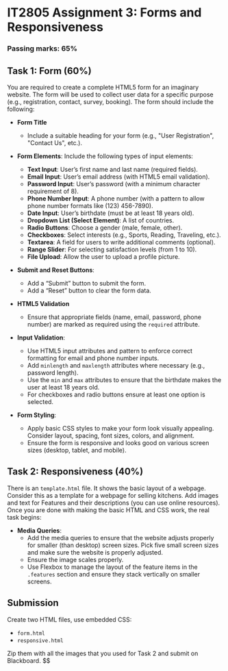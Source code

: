 # IT2805 Assignment 3: Forms and Responsiveness

### Passing marks: 65%

## Task 1: Form (60%)

You are required to create a complete HTML5 form for an imaginary website. The form will be used to collect user data for a specific purpose (e.g., registration, contact, survey, booking). The form should include the following:

- **Form Title**
  - Include a suitable heading for your form (e.g., "User Registration", "Contact Us", etc.).

- **Form Elements**: Include the following types of input elements:
  - **Text Input**: User’s first name and last name (required fields).
  - **Email Input**: User’s email address (with HTML5 email validation).
  - **Password Input**: User’s password (with a minimum character requirement of 8).
  - **Phone Number Input**: A phone number (with a pattern to allow phone number formats like (123) 456-7890).
  - **Date Input**: User’s birthdate (must be at least 18 years old).
  - **Dropdown List (Select Element)**: A list of countries.
  - **Radio Buttons**: Choose a gender (male, female, other).
  - **Checkboxes**: Select interests (e.g., Sports, Reading, Traveling, etc.).
  - **Textarea**: A field for users to write additional comments (optional).
  - **Range Slider**: For selecting satisfaction levels (from 1 to 10).
  - **File Upload**: Allow the user to upload a profile picture.

- **Submit and Reset Buttons**:
  - Add a “Submit” button to submit the form.
  - Add a “Reset” button to clear the form data.

- **HTML5 Validation**
  - Ensure that appropriate fields (name, email, password, phone number) are marked as required using the `required` attribute.

- **Input Validation**:
  - Use HTML5 input attributes and pattern to enforce correct formatting for email and phone number inputs.
  - Add `minlength` and `maxlength` attributes where necessary (e.g., password length).
  - Use the `min` and `max` attributes to ensure that the birthdate makes the user at least 18 years old.
  - For checkboxes and radio buttons ensure at least one option is selected.

- **Form Styling**:
  - Apply basic CSS styles to make your form look visually appealing. Consider layout, spacing, font sizes, colors, and alignment.
  - Ensure the form is responsive and looks good on various screen sizes (desktop, tablet, and mobile).

## Task 2: Responsiveness (40%)

There is an `template.html` file. It shows the basic layout of a webpage. Consider this as a template for a webpage for selling kitchens. Add images and text for Features and their descriptions (you can use online resources). Once you are done with making the basic HTML and CSS work, the real task begins:

- **Media Queries**:
  - Add the media queries to ensure that the website adjusts properly for smaller (than desktop) screen sizes. Pick five small screen sizes and make sure the website is properly adjusted.
  - Ensure the image scales properly.
  - Use Flexbox to manage the layout of the feature items in the `.features` section and ensure they stack vertically on smaller screens.

## Submission

Create two HTML files, use embedded CSS:

- `form.html`
- `responsive.html`

Zip them with all the images that you used for Task 2 and submit on Blackboard.
$$